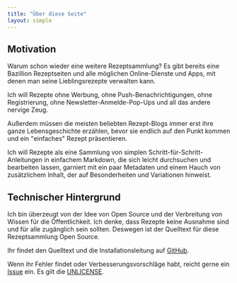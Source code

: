 ```yaml
---
title: "Über diese Seite"
layout: simple
---
```


## Motivation
Warum schon wieder eine weitere Rezeptsammlung? Es gibt bereits eine Bazillion Rezeptseiten und alle möglichen Online-Dienste und Apps, mit denen man seine Lieblingsrezepte verwalten kann.

Ich will Rezepte ohne Werbung, ohne Push-Benachrichtigungen, ohne Registrierung, ohne Newsletter-Anmelde-Pop-Ups und all das andere nervige Zeug.

Außerdem müssen die meisten beliebten Rezept-Blogs immer erst ihre ganze Lebensgeschichte erzählen, bevor sie endlich auf den Punkt kommen und ein "einfaches" Rezept präsentieren.

Ich will Rezepte als eine Sammlung von simplen Schritt-für-Schritt-Anleitungen in einfachem Markdown, die sich leicht durchsuchen und bearbeiten lassen, garniert mit ein paar Metadaten und einem Hauch von zusätzlichem Inhalt, der auf Besonderheiten und Variationen hinweist.

## Technischer Hintergrund
Ich bin überzeugt von der Idee von Open Source und der Verbreitung von Wissen für die Öffentlichkeit. Ich denke, dass Rezepte keine Ausnahme sind und für alle zugänglich sein sollten. Deswegen ist der Quelltext für diese Rezeptsammlung Open Source.

Ihr findet den Quelltext und die Installationsleitung auf [GitHub](https://github.com/skoenig/einfachsatt).

Wenn ihr Fehler findet oder Verbesserungsvorschläge habt, reicht gerne ein [Issue](https://github.com/skoenig/einfachsatt/issues/new) ein. Es gilt die [UNLICENSE](/LICENSE.txt).
